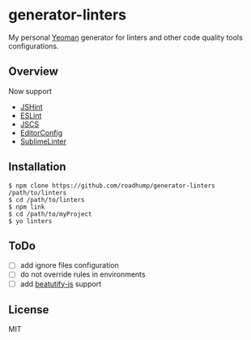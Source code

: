 # generator-linters 

My personal [Yeoman](http://yeoman.io) generator for linters and other code quality tools configurations.

## Overview

Now support

* [JSHint](http://jshint.com)
* [ESLint](http://eslint.org)
* [JSCS](https://github.com/mdevils/node-jscs)
* [EditorConfig](http://editorconfig.org)
* [SublimeLinter](http://sublimelinter.readthedocs.org)

## Installation

```
$ npm clone https://github.com/roadhump/generator-linters /path/to/linters
$ cd /path/to/linters
$ npm link
$ cd /path/to/myProject
$ yo linters
```

## ToDo

- [ ] add ignore files configuration
- [ ] do not override rules in environments
- [ ] add [beatutify-js](https://github.com/einars/js-beautify) support

## License

MIT
